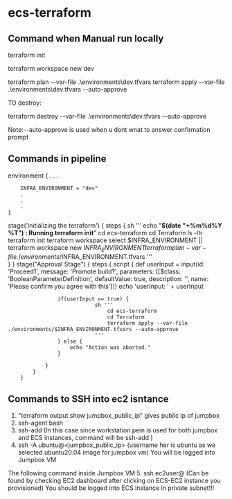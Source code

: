 # ecs-terraform

## Command when Manual run locally

terraform init

terraform workspace new dev

terraform plan  --var-file .\environments\dev.tfvars
terraform apply --var-file .\environments\dev.tfvars --auto-approve

TO destroy:

terraform destroy --var-file .\environments\dev.tfvars --auto-approve

Note:--auto-approve is used when u dont wnat to answer confirmation prompt

## Commands in pipeline

environment 
    {
        .
        .
        .
        
        INFRA_ENVIRONMENT = "dev"
        .
        .
        .
    }
    
    
 stage('initializing the terraform') 
        {
            steps 
            {
                sh '''
                    echo "**********************************$(date "+%m%d%Y %T") : Running terraform init**********************************"
                    cd ecs-terraform
                    cd Terraform
                    ls -ltr
                    terraform init
                    terraform workspace select $INFRA_ENVIRONMENT || terraform workspace new $INFRA_ENVIRONMENT
                    terraform plan -var-file ./environments/$INFRA_ENVIRONMENT.tfvars
                '''  
            }
        }
                stage("Approval Stage") {
            steps {
                script {
                    def userInput = input(id: 'Proceed1', message: 'Promote build?', parameters: [[$class: 'BooleanParameterDefinition', defaultValue: true, description: '', name: 'Please confirm you agree with this']])
                    echo 'userInput: ' + userInput

                    if(userInput == true) {
                                sh '''
                                    cd ecs-terraform
                                    cd Terraform
                                    terraform apply --var-file ./environments/$INFRA_ENVIRONMENT.tfvars --auto-approve
                                '''             
                    } else {
                        echo "Action was aborted."
                    }

                }    
            }  
        }


## Commands to SSH into ec2 isntance

1. "terraform output show jumpbox_public_ip" gives public ip of jumpbox
2. ssh-agent bash
3. ssh-add <complete path to ur pem file> (In this case since workstation.pem is used for both jumpbox and ECS instances, command will be ssh-add <path to workstation.pem>)
4. ssh -A ubuntu@<jumpbox_public_ip>  (username her is ubuntu as we selected ubuntu20.04 image for jumpbox vm)
  You will be logged into Jumpbox VM
  
  The following command inside Jumpbox VM
5. ssh ec2user@<private IP of ECS-ec2-instance>  (Can be found by checking EC2 dashboard after clicking on ECS-EC2 instance you provisioned)
  You should be logged into ECS instance in private subnet!!!

        
 

